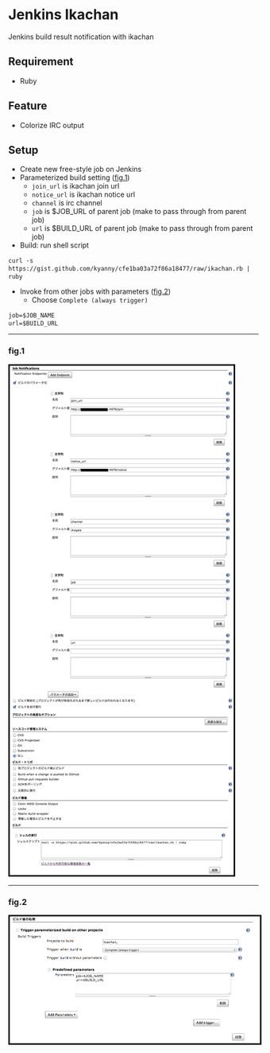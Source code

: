 # Jenkins Ikachan

Jenkins build result notification with ikachan

## Requirement

* Ruby

## Feature

* Colorize IRC output

## Setup

* Create new free-style job on Jenkins
* Parameterized build setting ([fig.1](#fig1))
  * `join_url` is ikachan join url
  * `notice_url` is ikachan notice url
  * `channel` is irc channel
  * `job` is $JOB_URL of parent job (make to pass through from parent job)
  * `url` is $BUILD_URL of parent job (make to pass through from parent job)
* Build: run shell script

```
curl -s https://gist.github.com/kyanny/cfe1ba03a72f86a18477/raw/ikachan.rb | ruby
```

* Invoke from other jobs with parameters ([fig.2](#fig2))
  * Choose `Complete (always trigger)`

```
job=$JOB_NAME
url=$BUILD_URL
```

---

### fig.1

<img src="./fig.1.png" style="border: 3px solid #000" />

---

### fig.2

<img src="./fig.2.png" style="border: 3px solid #000" />

